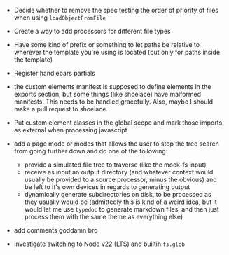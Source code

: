 - Decide whether to remove the spec testing the order of priority of files when using `loadObjectFromFile`
- Create a way to add processors for different file types
- Have some kind of prefix or something to let paths be relative to wherever the template you're using is located (but only for paths inside the template)
- Register handlebars partials
- the custom elements manifest is supposed to define elements in the exports section, but some things (like shoelace) have malformed manifests. This needs to be handled gracefully. Also, maybe I should make a pull request to shoelace.
- Put custom element classes in the global scope and mark those imports as external when processing javascript
- add a page mode or modes that allows the user to stop the tree search from going further down and do one of the following:

    - provide a simulated file tree to traverse (like the mock-fs input)
    - receive as input an output directory (and whatever context would usually be provided to a source processor, minus the obvious) and be left to it's own devices in regards to generating output
    - dynamically generate subdirectories on disk, to be processed as they usually would be (admittedly this is kind of a weird idea, but it would let me use `typedoc` to generate markdown files, and then just process them with the same theme as everything else)

- add comments goddamn bro
- investigate switching to Node v22 (LTS) and builtin `fs.glob`
